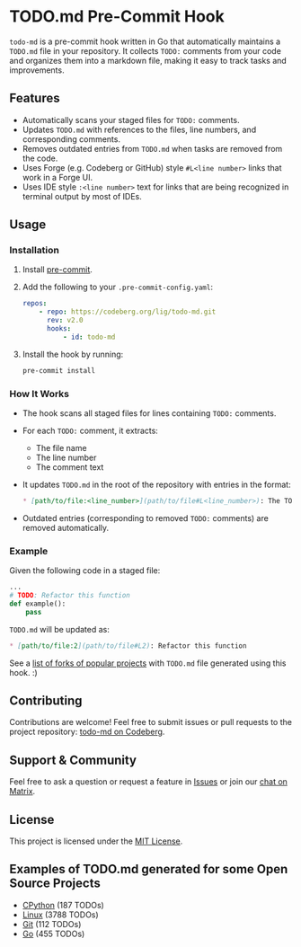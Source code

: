 # TODO.md Pre-Commit Hook

`todo-md` is a pre-commit hook written in Go that automatically maintains a `TODO.md` file in your repository. It collects `TODO:` comments from your code and organizes them into a markdown file, making it easy to track tasks and improvements.

## Features

- Automatically scans your staged files for `TODO:` comments.
- Updates `TODO.md` with references to the files, line numbers, and corresponding comments.
- Removes outdated entries from `TODO.md` when tasks are removed from the code.
- Uses Forge (e.g. Codeberg or GitHub) style `#L<line number>` links that work in a Forge UI.
- Uses IDE style `:<line number>` text for links that are being recognized in terminal output by most of IDEs.

## Usage

### Installation

1. Install [pre-commit](https://pre-commit.com/).

2. Add the following to your `.pre-commit-config.yaml`:

    ```yaml
    repos:
        - repo: https://codeberg.org/lig/todo-md.git
          rev: v2.0
          hooks:
              - id: todo-md
    ```

3. Install the hook by running:

    ```bash
    pre-commit install
    ```

### How It Works

- The hook scans all staged files for lines containing `TODO:` comments.
- For each `TODO:` comment, it extracts:
  - The file name
  - The line number
  - The comment text
- It updates `TODO.md` in the root of the repository with entries in the format:

    ```markdown
    * [path/to/file:<line_number>](path/to/file#L<line_number>): The TODO comment text
    ```

- Outdated entries (corresponding to removed `TODO:` comments) are removed automatically.

### Example

Given the following code in a staged file:

```python
...
# TODO: Refactor this function
def example():
    pass
```

`TODO.md` will be updated as:

```markdown
* [path/to/file:2](path/to/file#L2): Refactor this function
```

See a [list of forks of popular projects](#examples-of-todo-md-generated-for-some-open-source-projects) with `TODO.md` file generated using this hook. :)

## Contributing

Contributions are welcome! Feel free to submit issues or pull requests to the project repository: [todo-md on Codeberg](https://codeberg.org/lig/todo-md).

## Support & Community

Feel free to ask a question or request a feature in [Issues](https://codeberg.org/lig/todo-md/issues) or join our [chat on Matrix](https://matrix.to/#/#todomd:dabar.chat).

## License

This project is licensed under the [MIT License](LICENSE).

## Examples of TODO.md generated for some Open Source Projects

- [CPython](https://github.com/lig/cpython/blob/master/TODO.md) (187 TODOs)
- [Linux](https://github.com/lig/linux/blob/master/TODO.md) (3788 TODOs)
- [Git](https://github.com/lig/git/blob/master/TODO.md) (112 TODOs)
- [Go](https://github.com/lig/go/blob/master/TODO.md) (455 TODOs)
